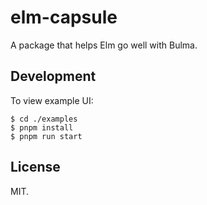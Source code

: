 elm-capsule
============

A package that helps Elm go well with Bulma.


## Development

To view example UI:

```
$ cd ./examples
$ pnpm install
$ pnpm run start
```


## License

MIT.
